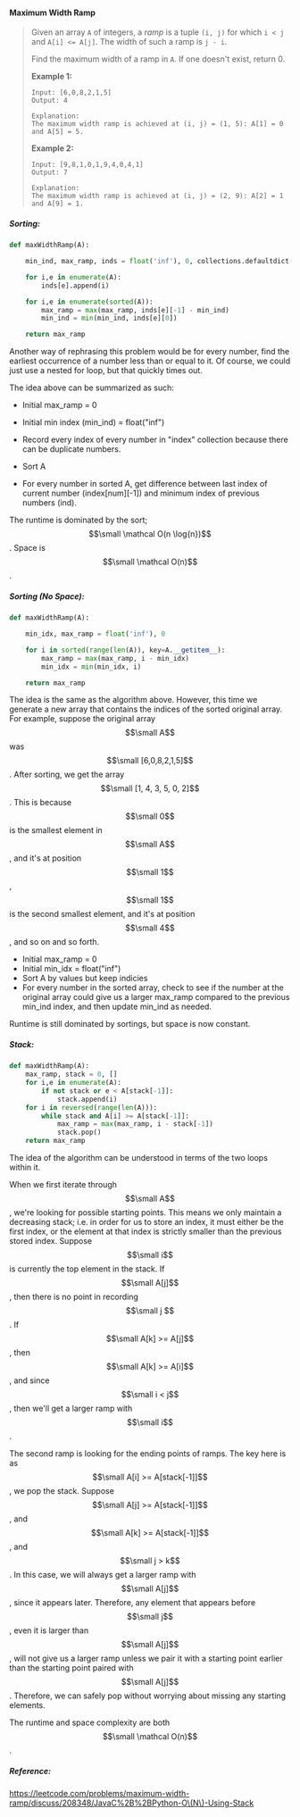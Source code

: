 #### Maximum Width Ramp

> Given an array `A` of integers, a _ramp_ is a tuple `(i, j)` for which `i < j` and `A[i] <= A[j]`.  The width of such a ramp is `j - i`.
>
> Find the maximum width of a ramp in `A`.  If one doesn't exist, return 0.
>
> **Example 1:**
>
> ```
> Input: [6,0,8,2,1,5]
> Output: 4
>
> Explanation: 
> The maximum width ramp is achieved at (i, j) = (1, 5): A[1] = 0 and A[5] = 5.
> ```
>
> **Example 2:**
>
> ```
> Input: [9,8,1,0,1,9,4,0,4,1]
> Output: 7
>
> Explanation: 
> The maximum width ramp is achieved at (i, j) = (2, 9): A[2] = 1 and A[9] = 1.
> ```

##### Sorting:

```py
def maxWidthRamp(A):

    min_ind, max_ramp, inds = float('inf'), 0, collections.defaultdict(list)

    for i,e in enumerate(A):
        inds[e].append(i)

    for i,e in enumerate(sorted(A)):
        max_ramp = max(max_ramp, inds[e][-1] - min_ind)
        min_ind = min(min_ind, inds[e][0])

    return max_ramp
```

Another way of rephrasing this problem would be for every number, find the earliest occurrence of a number less than or equal to it. Of course, we could just use a nested for loop, but that quickly times out.

The idea above can be summarized as such:

* Initial max\_ramp = 0
* Initial min index \(min\_ind\) = float\("inf"\)

* Record every index of every number in "index" collection because there can be duplicate numbers.

* Sort A

* For every number in sorted A, get difference between last index of current number \(index\[num\]\[-1\]\) and minimum index of previous numbers \(ind\).

The runtime is dominated by the sort; $$\small \mathcal O(n \log{n})$$. Space is $$\small \mathcal O(n)$$.

##### Sorting \(No Space\):

```py
def maxWidthRamp(A):

    min_idx, max_ramp = float('inf'), 0

    for i in sorted(range(len(A)), key=A.__getitem__):
        max_ramp = max(max_ramp, i - min_idx)
        min_idx = min(min_idx, i)

    return max_ramp
```

The idea is the same as the algorithm above. However, this time we generate a new array that contains the indices of the sorted original array. For example, suppose the original array $$\small A$$ was $$\small [6,0,8,2,1,5]$$. After sorting, we get the array $$\small [1, 4, 3, 5, 0, 2]$$.  This is because $$\small 0$$ is the smallest element in $$\small A$$, and it's at position $$\small 1$$, $$\small 1$$ is the second smallest element, and it's at position $$\small 4$$, and so on and so forth.

* Initial max\_ramp = 0
* Initial min\_idx = float\("inf"\)
* Sort A by values but keep indicies
* For every number in the sorted array, check to see if the number at the original array could give us a larger max\_ramp compared to the previous min\_ind index, and then update min\_ind as needed.

Runtime is still dominated by sortings, but space is now constant.

##### Stack:

```py
def maxWidthRamp(A):
    max_ramp, stack = 0, []
    for i,e in enumerate(A):
        if not stack or e < A[stack[-1]]:
            stack.append(i)
    for i in reversed(range(len(A))):
        while stack and A[i] >= A[stack[-1]]:
            max_ramp = max(max_ramp, i - stack[-1])
            stack.pop()
    return max_ramp
```

The idea of the algorithm can be understood in terms of the two loops within it.

When we first iterate through $$\small A$$, we're looking for possible starting points. This means we only maintain a decreasing stack; i.e. in order for us to store an index, it must either be the first index, or the element at that index is strictly smaller than the previous stored index. Suppose $$\small i$$ is currently the top element in the stack. If $$\small A[j]$$, then there is no point in recording $$\small j $$. If $$\small A[k] >= A[j]$$, then $$\small A[k] >= A[i]$$, and since $$\small i < j$$, then we'll get a larger ramp with $$\small i$$.

The second ramp is looking for the ending points of ramps. The key here is as $$\small A[i] >= A[stack[-1]]$$, we pop the stack. Suppose $$\small A[j] >= A[stack[-1]]$$, and $$\small A[k] >= A[stack[-1]]$$, and $$\small j > k$$. In this case, we will always get a larger ramp with $$\small A[j]$$, since it appears later. Therefore, any element that appears before $$\small j$$, even it is larger than $$\small A[j]$$, will not give us a larger ramp unless we pair it with a starting point earlier than the starting point paired with $$\small A[j]$$. Therefore, we can safely pop without worrying about missing any starting elements.

The runtime and space complexity are both $$\small \mathcal O(n)$$.

##### Reference:

https://leetcode.com/problems/maximum-width-ramp/discuss/208348/JavaC%2B%2BPython-O\(N\)-Using-Stack

